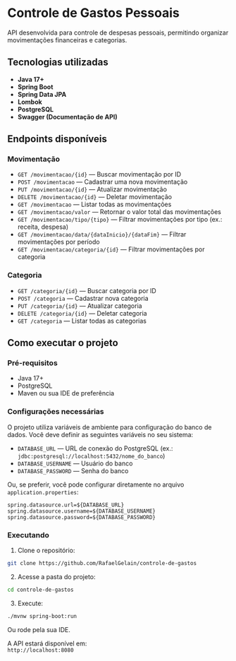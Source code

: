 
# Controle de Gastos Pessoais

API desenvolvida para controle de despesas pessoais, permitindo organizar movimentações financeiras e categorias.

## Tecnologias utilizadas

- **Java 17+**
- **Spring Boot**
- **Spring Data JPA**
- **Lombok**
- **PostgreSQL**
- **Swagger (Documentação de API)**

## Endpoints disponíveis

### **Movimentação**
- `GET /movimentacao/{id}` — Buscar movimentação por ID
- `POST /movimentacao` — Cadastrar uma nova movimentação
- `PUT /movimentacao/{id}` — Atualizar movimentação
- `DELETE /movimentacao/{id}` — Deletar movimentação
- `GET /movimentacao` — Listar todas as movimentações
- `GET /movimentacao/valor` — Retornar o valor total das movimentações
- `GET /movimentacao/tipo/{tipo}` — Filtrar movimentações por tipo (ex.: receita, despesa)
- `GET /movimentacao/data/{dataInicio}/{dataFim}` — Filtrar movimentações por período
- `GET /movimentacao/categoria/{id}` — Filtrar movimentações por categoria

### **Categoria**
- `GET /categoria/{id}` — Buscar categoria por ID
- `POST /categoria` — Cadastrar nova categoria
- `PUT /categoria/{id}` — Atualizar categoria
- `DELETE /categoria/{id}` — Deletar categoria
- `GET /categoria` — Listar todas as categorias






## Como executar o projeto

### Pré-requisitos

- Java 17+
- PostgreSQL
- Maven ou sua IDE de preferência

### Configurações necessárias

O projeto utiliza variáveis de ambiente para configuração do banco de dados. Você deve definir as seguintes variáveis no seu sistema:

- `DATABASE_URL` — URL de conexão do PostgreSQL (ex.: `jdbc:postgresql://localhost:5432/nome_do_banco`)
- `DATABASE_USERNAME` — Usuário do banco
- `DATABASE_PASSWORD` — Senha do banco

Ou, se preferir, você pode configurar diretamente no arquivo `application.properties`:

```properties
spring.datasource.url=${DATABASE_URL}
spring.datasource.username=${DATABASE_USERNAME}
spring.datasource.password=${DATABASE_PASSWORD}
```

### Executando

1. Clone o repositório:
```bash
git clone https://github.com/RafaelGelain/controle-de-gastos
```
2. Acesse a pasta do projeto:
```bash
cd controle-de-gastos
```
3. Execute:
```bash
./mvnw spring-boot:run
```
Ou rode pela sua IDE.

A API estará disponível em:  
`http://localhost:8080`
